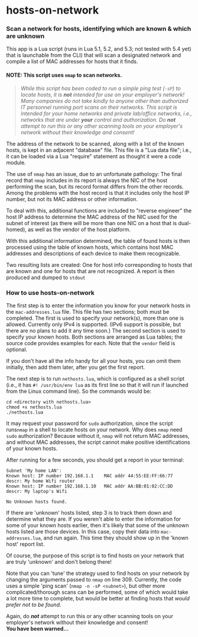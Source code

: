 # hosts-on-network
### Scan a network for hosts, identifying which are known & which are unknown

This app is a Lua script (runs in Lua 5.1, 5.2, and 5.3; not tested with 5.4 
yet) that is launchable from the CLI) that will scan a designated network and 
compile a list of MAC addresses for hosts 
that it finds.

#### NOTE: This script uses `nmap` to scan networks.  
> _While this script has been coded to run a simple ping test (`-sP`) to locate 
hosts, it is **not** intended for use on your employer's network!  Many 
companies do not take kindly to anyone other than authorized IT personnel 
running port scans on their networks.  This script is intended for your home 
networks and private lab/office networks, i.e., networks that are under **your** 
control and authorization.  Do **not** attempt to run this or any other 
scanning tools on your employer's network without their knowledge and consent!_

The address of the network to be scanned, along with a list of the known 
hosts, is kept in an adjacent "database" file.  This file is a "Lua data 
file"; i.e., it can be loaded via a Lua "require" statement as thought it 
were a code module.

The use of `nmap` has an issue, due to an unfortunate pathology: The final 
record that `nmap` includes in its report is always the NIC of the host 
performing the scan, but its record format differs from the other records. 
Among the problems with the host record is that it includes only the host 
IP number, but not its MAC address or other information.

To deal with this, additional functions are included to "reverse engineer" 
the host IP address to determine the MAC address of the NIC used for the 
subnet of interest (as there will be more than one NIC on a host that is 
dual-homed), as well as the vendor of the host platform.  

With this additional information determined, the table of found hosts is 
then processed using the table of known hosts, which contains host MAC 
addresses and descriptions of each device to make them recognizable.

Two resulting lists are created: One for host info corresponding to hosts
that are known and one for hosts that are not recognized.  A report is 
then produced and dumped to `stdout`

### How to use hosts-on-network
The first step is to enter the information you know for your network hosts 
in the `mac-addresses.lua` file.  This file has two sections; both must be 
completed.  The first is used to specify your network(s), more than one is 
allowed.  Currently only IPv4 is supported.  (IPv6 support is possible, but 
there are no plans to add it any time soon.)  The second section is used to 
specify your known hosts.  Both sections are arranged as Lua tables; the 
source code provides examples for each.  Note that the `vendor` field is 
optional.  

If you don't have all the info handy for all your hosts, you can omit them 
initially, then add them later, after you get the first report.

The next step is to run `nethosts.lua`, which is configured as a shell 
script (i.e., it has `#! /usr/bin/env lua` as its first line so that it 
will run if launched from the Linux command line).  So the commands would 
be:
```
cd <directory with nethosts.lua>
chmod +x nethosts.lua
./nethosts.lua
```

It may request your password for `sudo` authorization, since the script 
runs`nmap` in a shell to locate hosts on your network.  Why does `nmap` 
need `sudo` authorization?  Because without it, `nmap` will not return MAC 
addresses, and without MAC addresses, the script cannot make positive 
identifications of your known hosts.

After running for a few seconds, you should get a report in your terminal:
```
Subnet 'My home LAN': 
Known host: IP number 192.168.1.1    MAC addr 44:55:EE:FF:66:77   descr: My home Wifi router
Known host: IP number 192.168.1.10   MAC addr AA:BB:01:02:CC:DD   descr: My laptop's Wifi

No Unknown hosts found.
```
If there are 'unknown' hosts listed, step 3 is to track them down and 
determine what they are.  If you weren't able to enter the information 
for some of your known hosts earlier, then it's likely that some of the 
unknown hosts listed are those devices.  In this case, copy their data 
into `mac-addresses.lua`, and run again.  This time they should show up 
in the 'known host' report list.

Of course, the purpose of this script is to find hosts on your network 
that are truly 'unknown' and don't belong there!

Note that you can 'tune' the strategy used to find hosts on your network 
by changing the arguments passed to `nmap` on line 309.  Currently, the 
code uses a simple 'ping scan' (`nmap -n -sP <subnet>`), but other more 
complicated/thorough scans can be performed, some of which would take a 
lot more time to complete, but would be better at finding hosts that 
_would prefer not to be found_.

Again, do **_not_** attempt to run this or any other scanning tools on 
your employer's network without their knowledge and consent!  
**You have been warned...**
